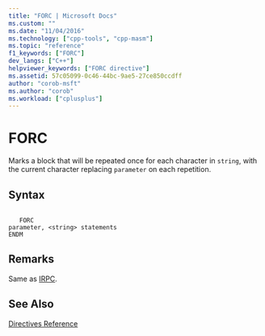 ```yaml
---
title: "FORC | Microsoft Docs"
ms.custom: ""
ms.date: "11/04/2016"
ms.technology: ["cpp-tools", "cpp-masm"]
ms.topic: "reference"
f1_keywords: ["FORC"]
dev_langs: ["C++"]
helpviewer_keywords: ["FORC directive"]
ms.assetid: 57c05099-0c46-44bc-9ae5-27ce850ccdff
author: "corob-msft"
ms.author: "corob"
ms.workload: ["cplusplus"]
---
```

# FORC
Marks a block that will be repeated once for each character in `string`, with the current character replacing `parameter` on each repetition.  
  
## Syntax  
  
```  
  
   FORC  
parameter, <string> statements  
ENDM  
```  
  
## Remarks  
 Same as [IRPC](../../assembler/masm/irpc.md).  
  
## See Also  
 [Directives Reference](../../assembler/masm/directives-reference.md)